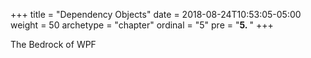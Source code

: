 +++
title = "Dependency Objects"
date = 2018-08-24T10:53:05-05:00
weight = 50
archetype = "chapter"
ordinal = "5"
pre = "<b>5. </b>"
+++

The Bedrock of WPF
